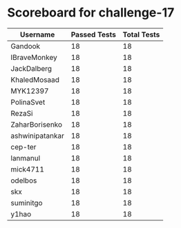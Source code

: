 # Scoreboard for challenge-17
| Username   | Passed Tests | Total Tests |
|------------|--------------|-------------|
| Gandook | 18 | 18 |
| IBraveMonkey | 18 | 18 |
| JackDalberg | 18 | 18 |
| KhaledMosaad | 18 | 18 |
| MYK12397 | 18 | 18 |
| PolinaSvet | 18 | 18 |
| RezaSi | 18 | 18 |
| ZaharBorisenko | 18 | 18 |
| ashwinipatankar | 18 | 18 |
| cep-ter | 18 | 18 |
| lanmanul | 18 | 18 |
| mick4711 | 18 | 18 |
| odelbos | 18 | 18 |
| skx | 18 | 18 |
| suminitgo | 18 | 18 |
| y1hao | 18 | 18 |
